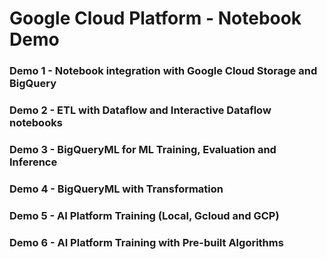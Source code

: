 # Google Cloud Platform - Notebook Demo

### Demo 1 - Notebook integration with Google Cloud Storage and BigQuery

### Demo 2 - ETL with Dataflow and Interactive Dataflow notebooks

### Demo 3 - BigQueryML for ML Training, Evaluation and Inference

### Demo 4 - BigQueryML with Transformation

### Demo 5 - AI Platform Training (Local, Gcloud and GCP)

### Demo 6 - AI Platform Training with Pre-built Algorithms